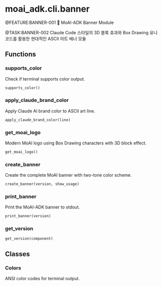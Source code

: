 # moai_adk.cli.banner

@FEATURE:BANNER-001 🗿 MoAI-ADK Banner Module

@TASK:BANNER-002 Claude Code 스타일의 3D 블록 효과와 Box Drawing 유니코드를 활용한
현대적인 ASCII 아트 배너 모듈

## Functions

### supports_color

Check if terminal supports color output.

```python
supports_color()
```

### apply_claude_brand_color

Apply Claude AI brand color to ASCII art line.

```python
apply_claude_brand_color(line)
```

### get_moai_logo

Modern MoAI logo using Box Drawing characters with 3D block effect.

```python
get_moai_logo()
```

### create_banner

Create the complete MoAI banner with two-tone color scheme.

```python
create_banner(version, show_usage)
```

### print_banner

Print the MoAI-ADK banner to stdout.

```python
print_banner(version)
```

### get_version

```python
get_version(component)
```

## Classes

### Colors

ANSI color codes for terminal output.
